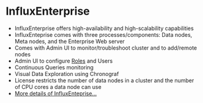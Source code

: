 # InfluxEnterprise

* InfluxEnterprise offers high-availability and high-scalability capabilities
* InfluxEnteprise comes with three processes/components: Data nodes, Meta nodes, and the Enterprise Web server
* Comes with Admin UI to monitor/troubleshoot cluster and to add/remote nodes
* Admin UI to configure <a href="https://docs.influxdata.com/enterprise_influxdb/v1.3/features/users/" target="_blank">Roles</a> and Users
* Continuous Queries monitoring
* Visual Data Exploration using Chronograf
* License restricts the number of data nodes in a cluster and the number of CPU cores a data node can use
* <a href="https://docs.influxdata.com/enterprise_influxdb/v1.3/concepts/clustering/#architectural-overview" target="_blank">More details of InfluxEnteprise...</a>